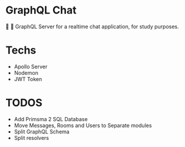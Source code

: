 # GraphQL Chat
💬 📱 GraphQL Server for a realtime chat application, for study purposes.


# Techs
- Apollo Server
- Nodemon
- JWT Token

# TODOS
- Add Primsma 2 SQL Database
- Move Messages, Rooms and Users to Separate modules
- Split GraphQL Schema
- Split resolvers
